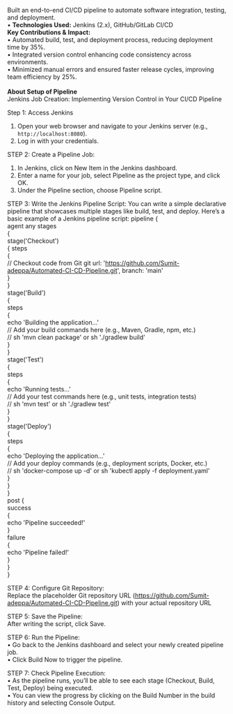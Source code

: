 Built an end-to-end CI/CD pipeline to automate software integration, testing, and deployment. <br>
• <b>Technologies Used:</b> Jenkins (2.x), GitHub/GitLab CI/CD <br>
<b>Key Contributions & Impact:</b> <br>
• Automated build, test, and deployment process, reducing deployment time by 35%. <br>
• Integrated version control enhancing code consistency across environments. <br>
• Minimized manual errors and ensured faster release cycles, improving team efficiency by 25%.<br><br>
<b>About Setup of Pipeline</b> <br>
Jenkins Job Creation: Implementing Version Control in Your CI/CD Pipeline

Step 1: Access Jenkins
1.	Open your web browser and navigate to your Jenkins server (e.g., `http://localhost:8080`).
2.	Log in with your credentials.


STEP 2: Create a Pipeline Job:
1.	In Jenkins, click on New Item in the Jenkins dashboard.
2.	Enter a name for your job, select Pipeline as the project type, and click OK.
3.	Under the Pipeline section, choose Pipeline script.

STEP 3: Write the Jenkins Pipeline Script:
You can write a simple declarative pipeline that showcases multiple stages like build, test, and deploy.
Here’s a basic example of a Jenkins pipeline script:
 pipeline { <br>
 agent any stages <br>
 {<br>
stage('Checkout') <br>
{ 
steps <br>
{<br>
// Checkout code from Git
git url: 'https://github.com/Sumit-adeppa/Automated-CI-CD-Pipeline.git', branch: 'main'<br>
}<br>
}<br>
stage('Build')<br> {<br> steps<br> {<br>
echo 'Building the application...'<br>
// Add your build commands here (e.g., Maven, Gradle, npm, etc.)<br>
// sh 'mvn clean package' or sh './gradlew build'<br>
}<br>
}<br>
stage('Test') <br>{ <br>steps<br> {<br>
echo 'Running tests...'<br>
// Add your test commands here (e.g., unit tests, integration tests)<br>
// sh 'mvn test' or sh './gradlew test'<br>
}<br>
}<br>
stage('Deploy') <br>{ <br>
steps <br>
{<br>
echo 'Deploying the application...'<br>
// Add your deploy commands (e.g., deployment scripts, Docker, etc.)<br>
// sh 'docker-compose up -d' or sh 'kubectl apply -f deployment.yaml'<br>
}<br>
}<br>
}<br>
post { <br>
success <br>
{<br>
echo 'Pipeline succeeded!'<br>
}<br>
failure<br> 
{<br>
echo 'Pipeline failed!'<br>
}<br>
}<br>
}<br>

STEP 4: Configure Git Repository:<br>
Replace the placeholder Git repository URL (https://github.com/Sumit-adeppa/Automated-CI-CD-Pipeline.git) with your actual repository URL<br>
 
 
STEP 5: Save the Pipeline:<br>
After writing the script, click Save.<br>


STEP 6: Run the Pipeline:<br>
•	Go back to the Jenkins dashboard and select your newly created pipeline job.<br>
•	Click Build Now to trigger the pipeline.<br>


STEP 7: Check Pipeline Execution:<br>
•	As the pipeline runs, you’ll be able to see each stage (Checkout, Build, Test, Deploy) being executed.<br>
•	You can view the progress by clicking on the Build Number in the build history and selecting Console Output.<br>

